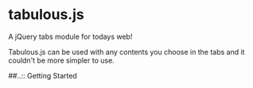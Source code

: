 tabulous.js
===========

A jQuery tabs module for todays web!

Tabulous.js can be used with any contents you choose in the tabs and it couldn't be more simpler to use.

##..:: Getting Started
